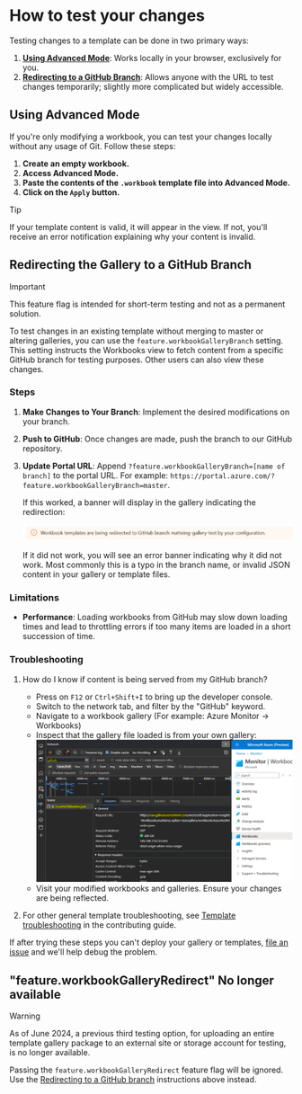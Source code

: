 # How to test your changes

Testing changes to a template can be done in two primary ways:

1. [**Using Advanced Mode**](#using-advanced-mode): Works locally in your browser, exclusively for you.
2. [**Redirecting to a GitHub Branch**](#redirecting-the-gallery-to-a-github-branch): Allows anyone with the URL to test changes temporarily; slightly more complicated but widely accessible.

## Using Advanced Mode

If you're only modifying a workbook, you can test your changes locally without any usage of Git. Follow these steps:

1. **Create an empty workbook.**
2. **Access Advanced Mode.**
3. **Paste the contents of the `.workbook` template file into Advanced Mode.**
4. **Click on the `Apply` button.**

> [!TIP]
> If your template content is valid, it will appear in the view. If not, you'll receive an error notification explaining why your content is invalid.

## Redirecting the Gallery to a GitHub Branch
  
> [!IMPORTANT]
> This feature flag is intended for short-term testing and not as a permanent solution.

To test changes in an existing template without merging to master or altering galleries, you can use the `feature.workbookGalleryBranch` setting. This setting instructs the Workbooks view to fetch content from a specific GitHub branch for testing purposes. Other users can also view these changes.

### Steps

1. **Make Changes to Your Branch**: Implement the desired modifications on your branch.
2. **Push to GitHub**: Once changes are made, push the branch to our GitHub repository.
3. **Update Portal URL**: Append `?feature.workbookGalleryBranch=[name of branch]` to the portal URL. For example: `https://portal.azure.com/?feature.workbookGalleryBranch=master`.

   If this worked, a banner will display in the gallery indicating the redirection:

   ![Workbook gallery branch message](./Images/GalleryRedirectWarning.png)

   If it did not work, you will see an error banner indicating why it did not work. Most commonly this is a typo in the branch name, or invalid JSON content in your gallery or template files.

### Limitations

- **Performance**: Loading workbooks from GitHub may slow down loading times and lead to throttling errors if too many items are loaded in a short succession of time.

### Troubleshooting

1. How do I know if content is being served from my GitHub branch?
    - Press on `F12` or `Ctrl+Shift+I` to bring up the developer console.
    - Switch to the network tab, and filter by the "GitHub" keyword.
    - Navigate to a workbook gallery (For example: Azure Monitor -> Workbooks)
    - Inspect that the gallery file loaded is from your own gallery:
    ![Troubleshooting image](./Images/TestDeployTroubleshooting.png)
    - Visit your modified workbooks and galleries. Ensure your changes are being reflected.

2. For other general template troubleshooting, see [Template troubleshooting](./Contributing.md#troubleshooting) in the contributing guide.

If after trying these steps you can't deploy your gallery or templates, [file an issue](https://github.com/microsoft/Application-Insights-Workbooks/issues) and we'll help debug the problem.

## "feature.workbookGalleryRedirect" No longer available

> [!WARNING]
> As of June 2024, a previous third testing option, for uploading an entire template gallery package to an external site or storage account for testing, is no longer available. 
>
> Passing the `feature.workbookGalleryRedirect` feature flag will be ignored. Use the [Redirecting to a GitHub branch](#redirecting-the-gallery-to-a-github-branch) instructions above instead.
